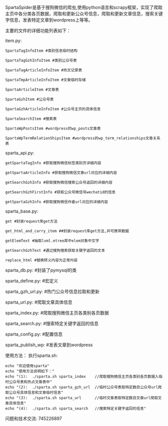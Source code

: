 SpartaSpider是基于搜狗微信的爬虫,使用python语言和scrapy框架，实现了爬取主页中各分类各页数据，爬取和更新公众号信息，爬取和更新文章信息，搜索关键字信息，发表特定文章到wordpress上等等。

主要的文件的详细功能列表如下：

item.py:
	
	SpartaTagInfoItem #类别信息临时结构

	SpartaTagGzhInfoItem #类别公众号表

	SpartaTagArticleInfoItem #热文记录表

	SpartaTmpArticleInfoItem #文章临时存储

	SpartaArticleItem #文章表

	SpartaGzhItem #公众号表

	SpartaGzhArticleInfoItem #公众号主页的具体信息

	SpartaSearchItem #搜索表

	SpartaWpPostsItem #wordpress的wp_posts文章表

	SpartaWpTermRelationShipsItem #wordpress的wp_term_relationships文章关系表
 
sparta_api.py:
	
	getSpartaTagInfo #获取搜狗微信标签类别页详细内容
	
	getSpartaArticleInfo #获取搜狗微信文章url对应的详细内容

	getSearchGzhInfo #获取搜狗微信搜索公众号返回的详细内容
		
	getSearchGzhFirstInfo #获取公众号微信号wechatid的信息
		
	getSpartaGzhInfo #获取搜狗微信作者url对应的详细内容
	
sparta_base.py:

	get #封装request库get方法
	
	get_html_and_carry_item ##封装request库get方法,并可携带数据
	
	getElemText #抽取lxml.etree库中elem对象中文字
	
	getSearchGzhText #通过搜狗搜索获取关键字返回的文本
	
	replace_html #替换转义内容为正常内容
	
sparta_db.py: #封装了pymysql的类
	
sparta_define.py: #宏定义
	
sparta_gzh_url.py: #热门公众号信息拉取和更新

sparta_url.py: #爬取文章具体信息

sparta_index.py: #爬取搜狗微信主页各类别各页数据

sparta_search.py: #搜索特定关键字返回的信息

sparta_config.py: #配置信息

sparta_publish_wp: #发表文章到wordpress

使用方法：
	执行sparta.sh:
	
	echo "欢迎使用sparta"
	echo "使用方法说明如下："
	echo "(1):  ./sparta.sh sparta_index    //爬取搜狗微信主页各类别各页数据入临时公众号表和热点文章表中"
	echo "(2):  ./sparta.sh sparta_gzh_url  //临时公众号表取特定数目公众号url爬取公众号具体信息和文章临时信息"
	echo "(3):  ./sparta.sh sparta_url      //临时文章表取特定数目文章url爬取文章具体信息"
	echo "(4):  ./sparta.sh sparta_search   //搜索特定关键字返回的信息"

问题和技术交流: 745226897
